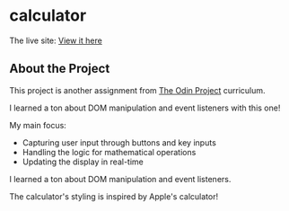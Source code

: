 # calculator

The live site: [View it here](https://eggtoasts.github.io/calculator/)

## About the Project

This project is another assignment from [The Odin Project](https://www.theodinproject.com/lessons/foundations-calculator) curriculum.

I learned a ton about DOM manipulation and event listeners with this one!

My main focus:

- Capturing user input through buttons and key inputs
- Handling the logic for mathematical operations
- Updating the display in real-time

I learned a ton about DOM manipulation and event listeners.

The calculator's styling is inspired by Apple's calculator!
